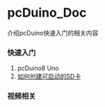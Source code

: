 # pcDuino_Doc
介绍pcDuino快速入门的相关内容

### 快速入门
1.  pcDuino8 Uno
2.  [如何创建可启动的SD卡](/post/2015-11-11-how-to-create-bootable-sd-card-for-pcduino8-uno.md)


### 视频相关

